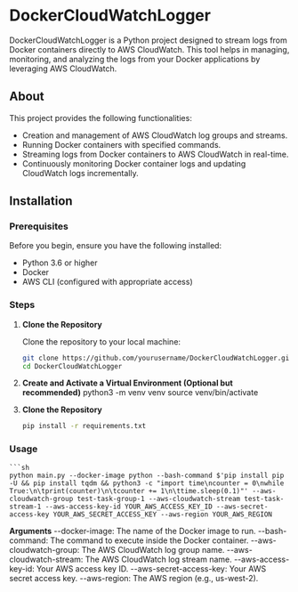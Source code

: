 # DockerCloudWatchLogger

DockerCloudWatchLogger is a Python project designed to stream logs from Docker containers directly to AWS CloudWatch. This tool helps in managing, monitoring, and analyzing the logs from your Docker applications by leveraging AWS CloudWatch.

## About

This project provides the following functionalities:
- Creation and management of AWS CloudWatch log groups and streams.
- Running Docker containers with specified commands.
- Streaming logs from Docker containers to AWS CloudWatch in real-time.
- Continuously monitoring Docker container logs and updating CloudWatch logs incrementally.

## Installation

### Prerequisites

Before you begin, ensure you have the following installed:
- Python 3.6 or higher
- Docker
- AWS CLI (configured with appropriate access)

### Steps

1. **Clone the Repository**

   Clone the repository to your local machine:

   ```sh
   git clone https://github.com/yourusername/DockerCloudWatchLogger.git
   cd DockerCloudWatchLogger

2. **Create and Activate a Virtual Environment (Optional but recommended)**
python3 -m venv venv
source venv/bin/activate

3. **Clone the Repository**
    ```sh
    pip install -r requirements.txt

### Usage
    ```sh
    python main.py --docker-image python --bash-command $'pip install pip -U && pip install tqdm && python3 -c "import time\ncounter = 0\nwhile True:\n\tprint(counter)\n\tcounter += 1\n\ttime.sleep(0.1)"' --aws-cloudwatch-group test-task-group-1 --aws-cloudwatch-stream test-task-stream-1 --aws-access-key-id YOUR_AWS_ACCESS_KEY_ID --aws-secret-access-key YOUR_AWS_SECRET_ACCESS_KEY --aws-region YOUR_AWS_REGION

**Arguments**
--docker-image: The name of the Docker image to run.
--bash-command: The command to execute inside the Docker container.
--aws-cloudwatch-group: The AWS CloudWatch log group name.
--aws-cloudwatch-stream: The AWS CloudWatch log stream name.
--aws-access-key-id: Your AWS access key ID.
--aws-secret-access-key: Your AWS secret access key.
--aws-region: The AWS region (e.g., us-west-2).

